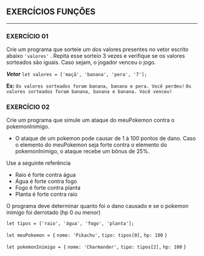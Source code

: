 ## EXERCÍCIOS FUNÇÕES
---
### EXERCÍCIO 01
  Crie um programa que sorteie um dos valores presentes no vetor escrito abaixo `'valores'` . Repita esse sorteio 3 vezes e verifique se os valores sorteados são iguais.
  Caso sejam, o jogador venceu o jogo.
  
  ***Vetor*** `let valores = ['maçã', 'banana', 'pera', '7'];`
  
**Ex:** 
`Os valores sorteados foram banana, banana e pera. Você perdeu!`
`Os valores sorteados foram banana, banana e banana. Você venceu!`


### EXERCÍCIO 02 
Crie um programa que simule um ataque do meuPokemon contra o pokemonInimigo.
- O ataque de um pokemon pode causar de 1 à 100 pontos de dano. Caso o elemento do meuPokemon seja forte contra o elemento do pokemonInimigo,
o ataque recebe um bônus de 25%.

Use a seguinte referência
- Raio é forte contra água
- Água é forte contra fogo
- Fogo é forte contra planta
- Planta é forte contra raio

O programa deve determinar quanto foi o dano causado e se o pokemon inimigo foi derrotado (hp 0 ou menor)

`let tipos = ['raio', 'água', 'fogo', 'planta'];`

`let meuPokemon = {`
  `nome: 'Pikachu',`
  `tipo: tipos[0],`
  `hp: 100`
`}`

`let pokemonInimigo = {`
  `nome: 'Charmander',`
  `tipo: tipos[2],`
  `hp: 100`
`}`